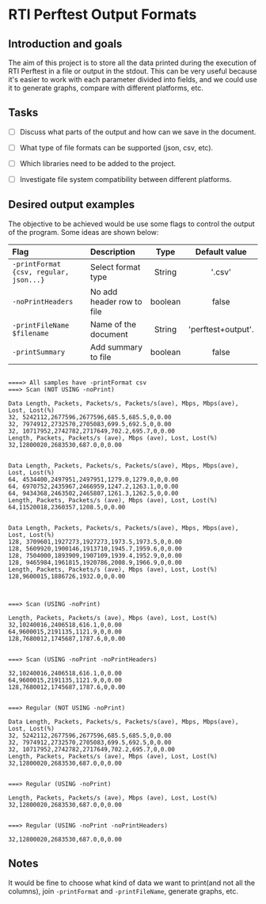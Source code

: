 # RTI Perftest Output Formats

## Introduction and goals

The aim of this project is to store all the data printed during the execution of RTI Perftest in a file or output in the stdout. This can be very useful because it's easier to work with each parameter divided into fields, and we could use it to generate graphs, compare with different platforms, etc.


## Tasks

- [ ] Discuss what parts of the output and how can we save in the document.
- [ ] What type of file formats can be supported (json, csv, etc).
- [ ] Which libraries need to be added to the project.
- [ ] Investigate file system compatibility between different platforms.


## Desired output examples

The objective to be achieved would be use some flags to control the output of the program. Some ideas are shown below:

| Flag                                   | Description               |  Type   |   Default value    |
| :------------------------------------- | :------------------------ | :-----: | :----------------: |
| `-printFormat {csv, regular, json...}` | Select format type        | String  |       '.csv'       |
| `-noPrintHeaders`                      | No add header row to file | boolean |       false        |
| `-printFileName $filename`             | Name of the document      | String  | 'perftest+output'. |
| `-printSummary`                        | Add summary to file       | boolean |       false        |

```

====> All samples have -printFormat csv
===> Scan (NOT USING -noPrint)

Data Length, Packets, Packets/s, Packets/s(ave), Mbps, Mbps(ave), Lost, Lost(%)
32, 5242112,2677596,2677596,685.5,685.5,0,0.00
32, 7974912,2732570,2705083,699.5,692.5,0,0.00
32, 10717952,2742782,2717649,702.2,695.7,0,0.00
Length, Packets, Packets/s (ave), Mbps (ave), Lost, Lost(%)
32,12800020,2683530,687.0,0,0.00


Data Length, Packets, Packets/s, Packets/s(ave), Mbps, Mbps(ave), Lost, Lost(%)
64, 4534400,2497951,2497951,1279.0,1279.0,0,0.00
64, 6970752,2435967,2466959,1247.2,1263.1,0,0.00
64, 9434368,2463502,2465807,1261.3,1262.5,0,0.00
Length, Packets, Packets/s (ave), Mbps (ave), Lost, Lost(%)
64,11520018,2360357,1208.5,0,0.00


Data Length, Packets, Packets/s, Packets/s(ave), Mbps, Mbps(ave), Lost, Lost(%)
128, 3709601,1927273,1927273,1973.5,1973.5,0,0.00
128, 5609920,1900146,1913710,1945.7,1959.6,0,0.00
128, 7504000,1893909,1907109,1939.4,1952.9,0,0.00
128, 9465984,1961815,1920786,2008.9,1966.9,0,0.00
Length, Packets, Packets/s (ave), Mbps (ave), Lost, Lost(%)
128,9600015,1886726,1932.0,0,0.00



===> Scan (USING -noPrint)

Length, Packets, Packets/s (ave), Mbps (ave), Lost, Lost(%)
32,10240016,2406518,616.1,0,0.00
64,9600015,2191135,1121.9,0,0.00
128,7680012,1745687,1787.6,0,0.00


===> Scan (USING -noPrint -noPrintHeaders)

32,10240016,2406518,616.1,0,0.00
64,9600015,2191135,1121.9,0,0.00
128,7680012,1745687,1787.6,0,0.00


===> Regular (NOT USING -noPrint)

Data Length, Packets, Packets/s, Packets/s(ave), Mbps, Mbps(ave), Lost, Lost(%)
32, 5242112,2677596,2677596,685.5,685.5,0,0.00
32, 7974912,2732570,2705083,699.5,692.5,0,0.00
32, 10717952,2742782,2717649,702.2,695.7,0,0.00
Length, Packets, Packets/s (ave), Mbps (ave), Lost, Lost(%)
32,12800020,2683530,687.0,0,0.00


===> Regular (USING -noPrint)

Length, Packets, Packets/s (ave), Mbps (ave), Lost, Lost(%)
32,12800020,2683530,687.0,0,0.00


===> Regular (USING -noPrint -noPrintHeaders)

32,12800020,2683530,687.0,0,0.00
```


## Notes

It would be fine to choose what kind of data we want to print(and not all the columns), join `-printFormat` and `-printFileName`, generate graphs, etc.
